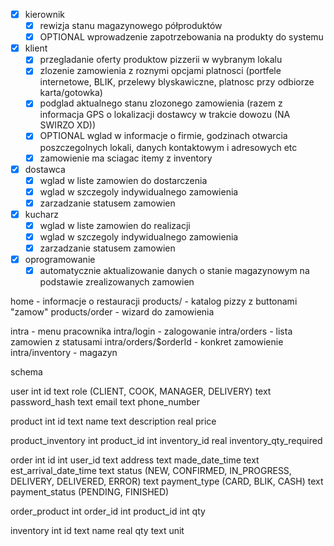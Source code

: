 - [x] kierownik
  - [x] rewizja stanu magazynowego półproduktów
  - [x] OPTIONAL wprowadzenie zapotrzebowania na produkty do systemu
- [x] klient
  - [x] przegladanie oferty produktow pizzerii w wybranym lokalu
  - [x] zlozenie zamowienia z roznymi opcjami platnosci (portfele internetowe, BLIK, przelewy blyskawiczne, platnosc przy odbiorze karta/gotowka)
  - [x] podglad aktualnego stanu zlozonego zamowienia (razem z informacja GPS o lokalizacji dostawcy w trakcie dowozu (NA SWIRZO XD))
  - [x] OPTIONAL wglad w informacje o firmie, godzinach otwarcia poszczegolnych lokali, danych kontaktowym i adresowych etc
  - [x] zamowienie ma sciagac itemy z inventory
- [x] dostawca
  - [x] wglad w liste zamowien do dostarczenia
  - [x] wglad w szczegoly indywidualnego zamowienia
  - [x] zarzadzanie statusem zamowien
- [x] kucharz
  - [x] wglad w liste zamowien do realizacji
  - [x] wglad w szczegoly indywidualnego zamowienia
  - [x] zarzadzanie statusem zamowien
- [x] oprogramowanie
  - [x] automatycznie aktualizowanie danych o stanie magazynowym na podstawie zrealizowanych zamowien

home - informacje o restauracji
products/ - katalog pizzy z buttonami "zamow"
products/order - wizard do zamowienia

intra - menu pracownika
intra/login - zalogowanie
intra/orders - lista zamowien z statusami
intra/orders/$orderId - konkret zamowienie
intra/inventory - magazyn

schema

user
int id
text role (CLIENT, COOK, MANAGER, DELIVERY)
text password_hash
text email
text phone_number

product
int id
text name
text description
real price

product_inventory
int product_id
int inventory_id
real inventory_qty_required

order
int id
int user_id
text address
text made_date_time
text est_arrival_date_time
text status (NEW, CONFIRMED, IN_PROGRESS, DELIVERY, DELIVERED, ERROR)
text payment_type (CARD, BLIK, CASH)
text payment_status (PENDING, FINISHED)

order_product
int order_id
int product_id
int qty

inventory
int id
text name
real qty
text unit
